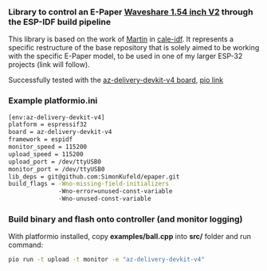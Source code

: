 ### Library to control an E-Paper [Waveshare 1.54 inch V2](https://www.waveshare.com/wiki/1.54inch_e-Paper_Module)  through the ESP-IDF build pipeline
This library is based on the work of [Martin](https://github.com/martinberlin) in
[cale-idf](https://github.com/martinberlin/cale-idf).
It represents a specific restructure of the base repository that is solely aimed to be working with the specific E-Paper 
model, to be used in one of my larger ESP-32 projects (link will follow).

Successfully tested with the [az-delivery-devkit-v4 board](https://www.az-delivery.de/en/products/esp32-developmentboard),
[pio link](https://docs.platformio.org/en/latest/boards/espressif32/az-delivery-devkit-v4.html#board-espressif32-az-delivery-devkit-v4)

### Example platformio.ini
```bash
[env:az-delivery-devkit-v4]
platform = espressif32
board = az-delivery-devkit-v4
framework = espidf
monitor_speed = 115200
upload_speed = 115200
upload_port = /dev/ttyUSB0
monitor_port = /dev/ttyUSB0
lib_deps = git@github.com:SimonKufeld/epaper.git
build_flags = -Wno-missing-field-initializers
              -Wno-error=unused-const-variable
              -Wno-unused-const-variable
```
### Build binary and flash onto controller (and monitor logging)
With platformio installed, copy **examples/ball.cpp** into **src/** folder and run command:

```bash
pio run -t upload -t monitor -e "az-delivery-devkit-v4"
```